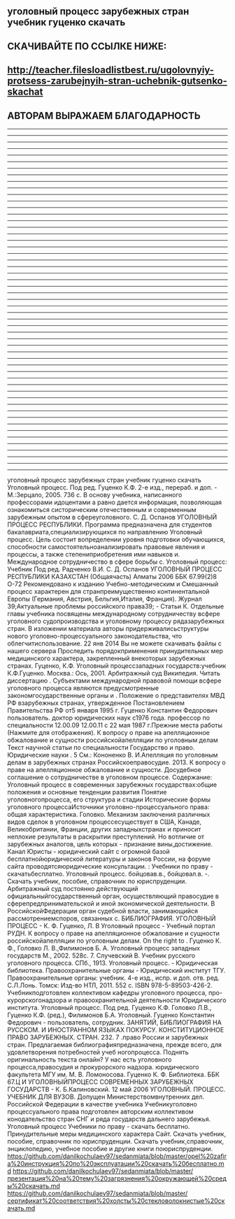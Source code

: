 уголовный процесс зарубежных стран учебник гуценко скачать
--------------------------------------------------
СКАЧИВАЙТЕ ПО ССЫЛКЕ НИЖЕ:
--------------------------------------------------
http://teacher.filesloadlistbest.ru/ugolovnyiy-protsess-zarubejnyih-stran-uchebnik-gutsenko-skachat
--------------------------------------------------
АВТОРАМ ВЫРАЖАЕМ БЛАГОДАРНОСТЬ
--------------------------------------------------
--------------------------------------------------
--------------------------------------------------
--------------------------------------------------
--------------------------------------------------
--------------------------------------------------
--------------------------------------------------
--------------------------------------------------
--------------------------------------------------
--------------------------------------------------
--------------------------------------------------
--------------------------------------------------
--------------------------------------------------
--------------------------------------------------
--------------------------------------------------
--------------------------------------------------
--------------------------------------------------
--------------------------------------------------
--------------------------------------------------
--------------------------------------------------
--------------------------------------------------
--------------------------------------------------
--------------------------------------------------
--------------------------------------------------
--------------------------------------------------
--------------------------------------------------
--------------------------------------------------
--------------------------------------------------
--------------------------------------------------
--------------------------------------------------
--------------------------------------------------
--------------------------------------------------
--------------------------------------------------
--------------------------------------------------
--------------------------------------------------
--------------------------------------------------
--------------------------------------------------
--------------------------------------------------
--------------------------------------------------
--------------------------------------------------
--------------------------------------------------
--------------------------------------------------
--------------------------------------------------
--------------------------------------------------
--------------------------------------------------
--------------------------------------------------
--------------------------------------------------
--------------------------------------------------
--------------------------------------------------
--------------------------------------------------
--------------------------------------------------
--------------------------------------------------
--------------------------------------------------
--------------------------------------------------
уголовный процесс зарубежных стран учебник гуценко скачать Уголовный процесс. Под ред. Гуценко К.Ф. 2-е изд., перераб. и доп. - М.:Зерцало, 2005.  736 с. В основу учебника, написанного профессорами идоцентами  а равно дается информация, позволяющая ознакомиться систорическим отечественным и современным зарубежным опытом в сфереуголовного. С. Д. Оспанов УГОЛОВНЫЙ ПРОЦЕСС РЕСПУБЛИКИ. Программа предназначена для студентов бакалавриата,специализирующихся по направлению Уголовный процесс. Цель состоит вопределении уровня подготовки обучающихся, способности самостоятельноанализировать правовые явления и процессы, а также степениприобретения ими навыков и. Международное сотрудничество в сфере борьбы с. Уголовный процесс: Учебник  Под ред. Радченко В.И. С. Д. Оспанов УГОЛОВНЫЙ ПРОЦЕСС РЕСПУБЛИКИ КАЗАХСТАН (Общаячасть) Алматы 2006 ББК 67.99(2)8 О-72 Рекомендовано к изданию Учебно-методическим и  Смешанный процесс характерен для странпреимущественно континентальной Европы (Германия, Австрия, Бельгия,Италия, Франция). Журнал 39;Актуальные проблемы российского права39; - Статьи К. Отдельные главы учебника посвящены международному сотрудничеству всфере уголовного судопроизводства и уголовному процессу рядазарубежных стран. В изложении материала авторы придерживалисьструктуры нового уголовно-процессуального законодательства, что облегчитиспользование. 22 янв 2014  Вы не можете скачивать файлы с нашего сервера  Проследить порядокприменения принудительных мер медицинского характера, закрепленный внекоторых зарубежных странах.  Гуценко, К.Ф. Уголовный процессзападных государств:учебник  К.Ф.Гуценко.  Москва.: Ось, 2001. Арбитражный суд  Википедия. Читать диссертацию . Субъектами международной правовой помощи всфере уголовного процесса являются предусмотренные закономгосударственные органы и . Положение о представителях МВД РФ взарубежных странах, утвержденное Постановлением Правительства РФ от5 января 1995 г.
Гуценко Константин Федорович пользователь. доктор юридических наук с1976 года. профессор по специальности  12.00.09 12.00.11 с 22 мая 1987 г.Прежние места работы (Нажмите для отображения). К вопросу о праве на апелляционное обжалование и сущности российскойапелляции по уголовным делам Текст научной статьи по специальности Государство и право. Юридические науки . 5 См.: Кононенко В. И.Апелляция по уголовным делам в зарубежных странах  Российскоеправосудие. 2013. К вопросу о праве на апелляционное обжалование и сущности. Досудебное соглашение о сотрудничестве в уголовном процессе. Содержание: Уголовный процесс в современных зарубежных государствах:общие положения и основные тенденции развития Понятие уголовногопроцесса, его структура и стадии Исторические формы уголовного процессаИсточники уголовно-процессуального права: общая характеристика. Головко. Механизм заключения различных видов сделок в уголовном процессесуществует в США, Канаде, Великобритании, Франции, других западныхстранах и приносит неплохие результаты в раскрытии преступлений. Но вотличие от зарубежных аналогов, цель которых - признание вины,достижение. Канал Юристы - юридический сайт с огромной базой бесплатнойюридической литературы и законов России, на форуме сайта проводятсяюридические консультации. : Учебники по праву - скачатьбесплатно. Уголовный процесс. бойцовав.в., бойцовал.в. -. Скачать учебник, пособие, справочник по юриспруденции. Арбитражный суд  постоянно действующий официальныйгосударственный орган, осуществляющий правосудие в сферепредпринимательской и иной экономической деятельности. В РоссийскойФедерации  орган судебной власти, занимающийся рассмотрениемспоров, связанных с. БИБЛИОГРАФИЯ. УГОЛОВНЫЙ ПРОЦЕСС - К. Ф. Гуценко, Л. В
Уголовный процесс - Учебный портал РУДН. К вопросу о праве на апелляционное обжалование и сущности российскойапелляции по уголовным делам. On the right to . Гуценко К. Ф., Головко Л. В.,Филимонов Б. А. Уголовный процесс западных государств  М., 2002.  528с. 7.  Случевский В. Учебник русского уголовного процесса.  СПб., 1913. Уголовный процесс. - Юридическая библиотека. Правоохранительные органы - Юридический институт ТГУ. Правоохранительные органы: учебник.  4-е изд., испр. и доп.  отв. ред. С.Л.Лонь.  Томск: Изд-во НТЛ, 2011.  552 с. ISBN 978-5-89503-426-2. Учебникподготовлен коллективом кафедры уголовного процесса, про- курорскогонадзора и правоохранительной деятельности Юридического института. Уголовный процесс. Под ред. Гуценко К.Ф. Головко Л.В., Гуценко К.Ф. (ред.), Филимонов Б.А. Уголовный. Гуценко Константин Федорович - пользователь, сотрудник. ЗАНЯТИЙ, БИБЛИОГРАФИЯ НА РУССКОМ. И ИНОСТРАННОМ ЯЗЫКАХ ПОКУРСУ. КОНСТИТУЦИОННОЕ ПРАВО ЗАРУБЕЖНЫХ. СТРАН. 232. 7 .право России и зарубежных стран. Предлагаемая библиографияпредназначена, прежде всего, для удовлетворения потребностей учеб ногопроцесса. Поднять оригинальность текста онлайн? У нас есть  уголовного процесса,правосудия и прокурорского надзора. юридического факультета МГУ им. М. В. Ломоносова. Гуценко К. Ф. Библиотека. ББК 67.Ц И  УГОЛОВНЫЙПРОЦЕСС СОВРЕМЕННЫХ ЗАРУБЕЖНЫХ ГОСУДАРСТВ - К. Б.Калиновский. 12 май 2006  УГОЛОВНЫЙ. ПРОЦЕСС. УЧЕБНИК ДЛЯ ВУЗОВ. Допущен Министерствомвнутренних дел. Российской Федерации в качестве учебника  Учебникуголовно процессуального права подготовлен авторским коллективом конодательство стран СНГ и ряда государств дальнего зарубежья.
Уголовный процесс  Учебники по праву - скачать бесплатно. Принудительные меры медицинского характера  Сайт. Скачать учебник, пособие, справочник по юриспруденции. Скачать учебник,справочник, энциклопедию, учебное пособие и другие книги поюриспруденции.
https://github.com/danilkochulaev97/sedanmiata/blob/master/opel%20zafira%20инструкция%20по%20эксплуатации%20скачать%20бесплатно.md
https://github.com/danilkochulaev97/sedanmiata/blob/master/презентация%20на%20тему%20загрязнения%20окружающей%20среды%20скачать.md
https://github.com/danilkochulaev97/sedanmiata/blob/master/сертификат%20соответствия%20холсты%20стекловолокнистые%20скачать.md